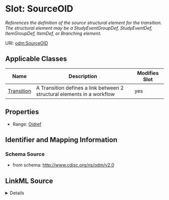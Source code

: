 # Slot: SourceOID


_References the definition of the source structural element for the transition. The structural element may be a StudyEventGroupDef, StudyEventDef, ItemGroupDef, ItemDef, or Branching element._



URI: [odm:SourceOID](http://www.cdisc.org/ns/odm/v2.0/SourceOID)



<!-- no inheritance hierarchy -->




## Applicable Classes

| Name | Description | Modifies Slot |
| --- | --- | --- |
[Transition](Transition.md) | A Transition defines a link between 2 structural elements in a workflow |  yes  |







## Properties

* Range: [Oidref](Oidref.md)





## Identifier and Mapping Information







### Schema Source


* from schema: http://www.cdisc.org/ns/odm/v2.0




## LinkML Source

<details>
```yaml
name: SourceOID
description: References the definition of the source structural element for the transition.
  The structural element may be a StudyEventGroupDef, StudyEventDef, ItemGroupDef,
  ItemDef, or Branching element.
from_schema: http://www.cdisc.org/ns/odm/v2.0
rank: 1000
alias: SourceOID
domain_of:
- Transition
range: oidref

```
</details>
